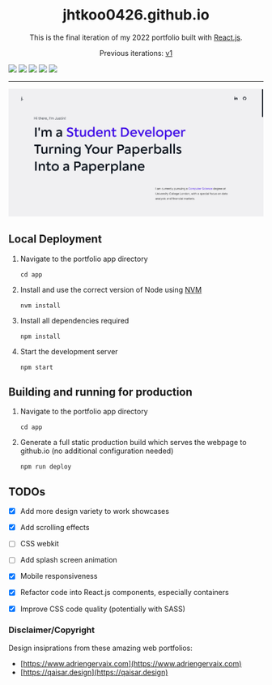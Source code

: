 <h1 align="center">jhtkoo0426.github.io</h1>
<p align="center">This is the final iteration of my 2022 portfolio built with <a href="https://reactjs.org" target="_blank">React.js</a>.</p>
<p align="center">Previous iterations: <a href="https://github.com/jhtkoo0426/Portfolio-v1">v1</a></p>

<img src="https://img.shields.io/badge/React-20232A?style=for-the-badge&logo=react&logoColor=61DAFB" /> <img src="https://img.shields.io/badge/React_Router-CA4245?style=for-the-badge&logo=react-router&logoColor=white" /> <img src="https://img.shields.io/badge/JavaScript-323330?style=for-the-badge&logo=javascript&logoColor=F7DF1E" /> <img src="https://img.shields.io/badge/HTML-239120?style=for-the-badge&logo=html5&logoColor=white" /> <img src="https://img.shields.io/badge/CSS-239120?&style=for-the-badge&logo=css3&logoColor=white" />

<hr>

![Alt](app/src/media/portfolio-landing.png)

## Local Deployment
1. Navigate to the portfolio app directory
    ```
    cd app
    ```
2. Install and use the correct version of Node using <a href="https://github.com/nvm-sh/nvm">NVM</a>
    ```
    nvm install
    ```
3. Install all dependencies required
    ```
    npm install
    ```
4. Start the development server
    ```
    npm start
    ```

## Building and running for production
1. Navigate to the portfolio app directory
    ```
    cd app
    ```
2. Generate a full static production build which serves the webpage to github.io (no additional configuration needed)
    ```
    npm run deploy
    ```


## TODOs
- [x] Add more design variety to work showcases
- [x] Add scrolling effects
- [ ] CSS webkit
- [ ] Add splash screen animation
- [x] Mobile responsiveness
- [x] Refactor code into React.js components, especially containers
- [x] Improve CSS code quality (potentially with SASS)


### Disclaimer/Copyright
Design insiprations from these amazing web portfolios:
- [https://www.adriengervaix.com](https://www.adriengervaix.com)
- [https://qaisar.design](https://qaisar.design)